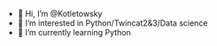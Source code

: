 - 👋 Hi, I’m @Kotletowsky
- 👀 I’m interested in Python/Twincat2&3/Data science 
- 🌱 I’m currently learning Python

<!---
Kotletowsky/Kotletowsky is a ✨ special ✨ repository because its `README.md` (this file) appears on your GitHub profile.
You can click the Preview link to take a look at your changes.
--->
